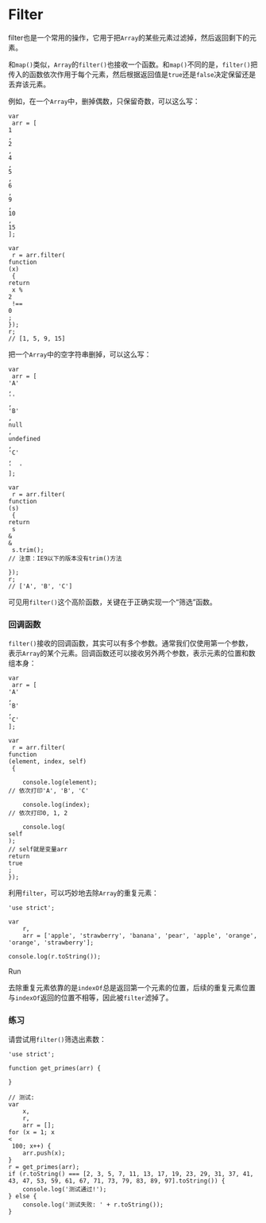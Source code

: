 # Filter

filter也是一个常用的操作，它用于把`Array`的某些元素过滤掉，然后返回剩下的元素。

和`map()`类似，`Array`的`filter()`也接收一个函数。和`map()`不同的是，`filter()`把传入的函数依次作用于每个元素，然后根据返回值是`true`还是`false`决定保留还是丢弃该元素。

例如，在一个`Array`中，删掉偶数，只保留奇数，可以这么写：

```
var
 arr = [
1
, 
2
, 
4
, 
5
, 
6
, 
9
, 
10
, 
15
];

var
 r = arr.filter(
function
(x)
 {
return
 x % 
2
 !== 
0
;
});
r; 
// [1, 5, 9, 15]
```

把一个`Array`中的空字符串删掉，可以这么写：

```
var
 arr = [
'A'
, 
''
, 
'B'
, 
null
, 
undefined
, 
'C'
, 
'  '
];

var
 r = arr.filter(
function
(s)
 {
return
 s 
&
&
 s.trim(); 
// 注意：IE9以下的版本没有trim()方法

});
r; 
// ['A', 'B', 'C']
```

可见用`filter()`这个高阶函数，关键在于正确实现一个“筛选”函数。

### 回调函数

`filter()`接收的回调函数，其实可以有多个参数。通常我们仅使用第一个参数，表示`Array`的某个元素。回调函数还可以接收另外两个参数，表示元素的位置和数组本身：

```
var
 arr = [
'A'
, 
'B'
, 
'C'
];

var
 r = arr.filter(
function
(element, index, self)
 {

    console.log(element); 
// 依次打印'A', 'B', 'C'

    console.log(index); 
// 依次打印0, 1, 2

    console.log(
self
); 
// self就是变量arr
return
true
;
});

```

利用`filter`，可以巧妙地去除`Array`的重复元素：

```
'use strict';

var
    r,
    arr = ['apple', 'strawberry', 'banana', 'pear', 'apple', 'orange', 'orange', 'strawberry'];

```

```
console.log(r.toString());

```

Run

去除重复元素依靠的是`indexOf`总是返回第一个元素的位置，后续的重复元素位置与`indexOf`返回的位置不相等，因此被`filter`滤掉了。

### 练习

请尝试用`filter()`筛选出素数：

```
'use strict';

function get_primes(arr) {

```

```
}

// 测试:
var
    x,
    r,
    arr = [];
for (x = 1; x 
<
 100; x++) {
    arr.push(x);
}
r = get_primes(arr);
if (r.toString() === [2, 3, 5, 7, 11, 13, 17, 19, 23, 29, 31, 37, 41, 43, 47, 53, 59, 61, 67, 71, 73, 79, 83, 89, 97].toString()) {
    console.log('测试通过!');
} else {
    console.log('测试失败: ' + r.toString());
}
```



